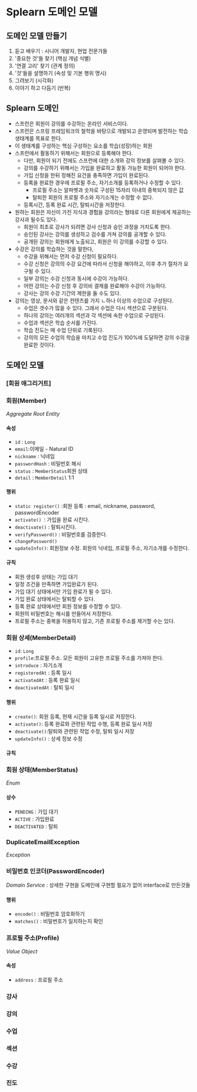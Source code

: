 # Splearn 도메인 모델

## 도메인 모델 만들기

1. 듣고 배우기 : 시니어 개발자, 현업 전문가들
2. '중요한 것'들 찾기 (핵심 개념 식별)
3. '연결 고리' 찾기 (관계 정의)
4. '것'들을 설명하기 (속성 및 기본 행위 명시)
5. 그려보기 (시각화)
6. 이야기 하고 다듬기 (반복)

## Splearn 도메인
- 스프런은 회원이 강의를 수강하는 온라인 서비스이다.
- 스프런은 스프링 프레임워크의 철학을 바탕으로 개발되고 운영되며 발전하는 학습 생태계를 목표로 한다.
- 이 생태계를 구성하는 핵심 구성하는 요소를 학습(성장)하는 회원
- 스프런에서 활동하기 위해서는 회원으로 등록해야 한다.
  - 다만, 회원이 되기 전에도 스프런에 대한 소개와 강의 정보를 살펴볼 수 있다.
  - 강의를 수강하기 위해서는 가입을 완료하고 활동 가능한 회원이 되어야 한다.
  - 가입 신청을 한뒤 정해진 요건을 충족하면 가입이 완료된다.
  - 등록을 완료한 경우에 프로필 주소, 자기소개를 등록하거나 수정할 수 있다.
    - 프로필 주소는 알파벳과 숫자로 구성된 15자리 이내의 중복되지 않은 값
    - 탈퇴한 회원의 프로필 주소와 자기소개는 수정할 수 없다.
  - 등록시간, 등록 완료 시간, 탈퇴시간을 저장한다.
- 원하는 회원은 자신이 가진 지식과 경험을 강의라는 형태로 다른 회원에게 제공하는 강사과 될수도 있다.
  - 회원이 최초로 강사가 되려면 강사 신청과 승인 과정을 거치도록 한다.
  - 승인된 강사는 강의를 생성하고 검수를 거쳐 강의를 공개할 수 있다.
  - 공개된 강의는 회원에게 노출되고, 회원은 이 강의를 수강할 수 있다.
- 수강은 강의를 학습하는 것을 말한다, 
  - 수강을 위해서는 먼저 수강 신청이 필요하다.
  - 수강 신청은 강의의 수강 요건에 따라서 신청을 해야하고, 이후 추가 절차가 요구될 수 있다.
  - 일부 강의는 수강 신청과 동시에 수강이 가능하다.
  - 어떤 강의는 수강 신청 후 강의비 결제를 완료해야 수강이 가능하다.
  - 강사는 강의 수강 기간의 제한을 둘 수도 있다.
- 강의는 영상, 문서와 같은 컨텐츠를 가지 ㄴ하나 이상의 수업으로 구성된다.
  - 수업은 갯수가 많을 수  있다. 그래서 수업은 다시 섹션으로 구분된다.
  - 하나의 강의는 여러개의 섹션과 각 섹션에 속한 수업으로 구성된다.
  - 수업과 섹션은 학습 순서를 가진다.
  - 학습 진도는 매 수업 단위로 기록된다.
  - 강의의 모든 수업의 학습을 마치고 수업 진도가 100%에 도달하면 강의 수강을 완료한 것이다.
  

## 도메인 모델
### **[회원 애그리거트]**

### 회원(Member)
_Aggregate Root_
_Entity_
#### 속성
- `id` : `Long`
- `email`:이메일 - Natural ID
- `nickname` : 닉네임
- `passwordHash` : 비밀번호 해시
- `status` : `MemberStatus`회원 상태
- `detail` : `MemberDetail` 1:1
#### 행위
- `static register()` :회원 등록 : email, nickname, password, passwordEncoder
- `activate() `: 가입을 완료 시킨다.
- `deactivate()` : 탈퇴시킨다.
- `verifyPassword()` : 비밀번호를 검증한다.
- `changePassword()`
- `updateInfo()`: 회원정보 수정. 회원의 닉네임, 프로필 주소, 자기소개를 수정한다.

#### 규칙
- 회원 생성후 상태는 가입 대기
- 일정 조건을 만족하면 가입완료가 된다.
- 가입 대기 상태에서만 가입 완료가 될 수 있다.
- 가입 완료 상태에서는 탈퇴할 수 있다.
- 등록 완료 상태에서만 회원 정보를 수정할 수 있다.
- 회원의 비밀번호는 해시를 만들어서 저장한다.
- 프로필 주소는 중복을 허용하지 않고, 기존 프로필 주소를 제거할 수는 있다.

### 회원 상세(MemberDetail)
- `id`: `Long`
- `profile`:프로필 주소. 모든 회원이 고유한 프로필 주소를 가져야 한다.
- `introduce` : 자기소개
- `registeredAt` : 등록 일시
- `activatedAt` : 등록 완료 일시
- `deactivatedAt` : 탈퇴 일시

#### 행위
- `create()`: 회원 등록, 현재 시간을 등록 일시로 저장한다.
- `activate()`: 등록 완료와 관련된 작업 수행, 등록 완료 일시 저장
- `deactivate()`:탈퇴와 관련된 작업 수정, 탈퇴 일시 저장
- `updateInfo()` : 상세 정보 수정
#### 규칙


### 회원 상태(MemberStatus)
_Enum_
#### 상수
- `PENDING` : 가입 대기
- `ACTIVE` : 가입완료
- `DEACTIVATED` : 탈퇴
### DuplicateEmailException
_Exception_

### 비밀번호 인코더(PasswordEncoder)
_Domain Service_ : 상세한 구현을 도메인에 구현할 필요가 없어 interface로 만든것들
#### 행위
- `encode()` : 비밀번호 암호화하기
- `matches()` : 비밀번호가 일치하는지 확인

### 프로필 주소(Profile)
_Value Object_
#### 속성
- `address` : 프로필 주소

### 강사

### 강의

### 수업

### 섹션

### 수강

### 진도